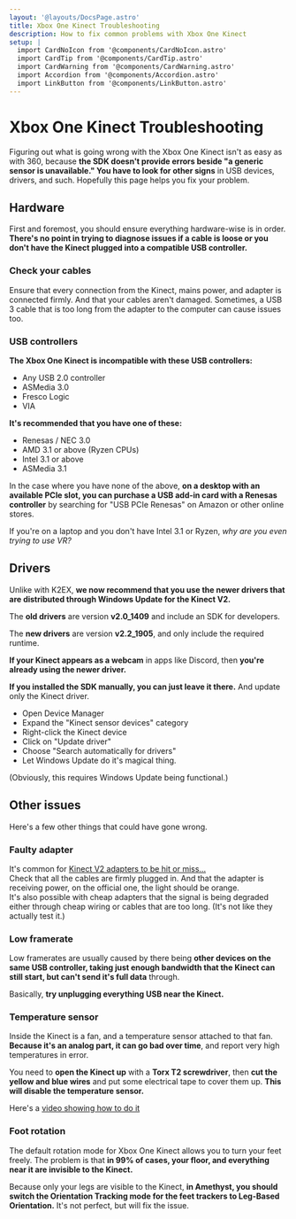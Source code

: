 ```yaml
---
layout: '@layouts/DocsPage.astro'
title: Xbox One Kinect Troubleshooting
description: How to fix common problems with Xbox One Kinect
setup: | 
  import CardNoIcon from '@components/CardNoIcon.astro'
  import CardTip from '@components/CardTip.astro'
  import CardWarning from '@components/CardWarning.astro'
  import Accordion from '@components/Accordion.astro'
  import LinkButton from '@components/LinkButton.astro'
---
```

# Xbox One Kinect Troubleshooting
Figuring out what is going wrong with the Xbox One Kinect isn't as easy as with 360, because **the SDK doesn't provide errors beside "a generic sensor is unavailable." You have to look for other signs** in USB devices, drivers, and such. Hopefully this page helps you fix your problem.  

## Hardware
First and foremost, you should ensure everything hardware-wise is in order. **There's no point in trying to diagnose issues if a cable is loose or you don't have the Kinect plugged into a compatible USB controller.**

### Check your cables
Ensure that every connection from the Kinect, mains power, and adapter is connected firmly. And that your cables aren't damaged. Sometimes, a USB 3 cable that is too long from the adapter to the computer can cause issues too.

### USB controllers
**The Xbox One Kinect is incompatible with these USB controllers:**
- Any USB 2.0 controller
- ASMedia 3.0
- Fresco Logic
- VIA

**It's recommended that you have one of these:**
- Renesas / NEC 3.0
- AMD 3.1 or above (Ryzen CPUs)
- Intel 3.1 or above
- ASMedia 3.1

In the case where you have none of the above, **on a desktop with an available PCIe slot, you can purchase a USB add-in card with a Renesas controller** by searching for "USB PCIe Renesas" on Amazon or other online stores.

If you're on a laptop and you don't have Intel 3.1 or Ryzen, _why are you even trying to use VR?_

## Drivers
Unlike with K2EX, **we now recommend that you use the newer drivers that are distributed through Windows Update for the Kinect V2.**

The **old drivers** are version **v2.0_1409** and include an SDK for developers.

The **new drivers** are version **v2.2_1905**, and only include the required runtime.

**If your Kinect appears as a webcam** in apps like Discord, then **you're already using the newer driver.**

**If you installed the SDK manually, you can just leave it there.** And update only the Kinect driver.
- Open Device Manager
- Expand the "Kinect sensor devices" category
- Right-click the Kinect device
- Click on "Update driver"
- Choose "Search automatically for drivers"
- Let Windows Update do it's magical thing.

(Obviously, this requires Windows Update being functional.)

## Other issues
Here's a few other things that could have gone wrong.

### Faulty adapter
It's common for [Kinect V2 adapters to be hit or miss...](/en/one/common-issues#7)  
Check that all the cables are firmly plugged in. And that the adapter is receiving power, on the official one, the light should be orange.  
It's also possible with cheap adapters that the signal is being degraded either through cheap wiring or cables that are too long. (It's not like they actually test it.)

### Low framerate
Low framerates are usually caused by there being **other devices on the same USB controller, taking just enough bandwidth that the Kinect can still start, but can't send it's full data** through.

Basically, **try unplugging everything USB near the Kinect.**

### Temperature sensor
Inside the Kinect is a fan, and a temperature sensor attached to that fan. **Because it's an analog part, it can go bad over time**, and report very high temperatures in error.

You need to **open the Kinect up** with a **Torx T2 screwdriver**, then **cut the yellow and blue wires** and put some electrical tape to cover them up. **This will disable the temperature sensor.**

Here's a [video showing how to do it](https://youtu.be/BoRK3jJVMLM)

### Foot rotation
The default rotation mode for Xbox One Kinect allows you to turn your feet freely. The problem is that **in 99% of cases, your floor, and everything near it are invisible to the Kinect.**

Because only your legs are visible to the Kinect, **in Amethyst, you should switch the Orientation Tracking mode for the feet trackers to Leg-Based Orientation.** It's not perfect, but will fix the issue.